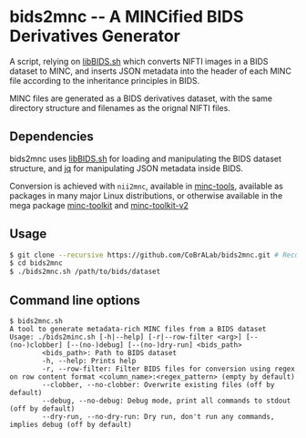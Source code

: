 # bids2mnc -- A MINCified BIDS Derivatives Generator

A script, relying on [libBIDS.sh](https://github.com/CoBrALab/libBIDS.sh) which
converts NIFTI images in a BIDS dataset to MINC, and inserts JSON metadata
into the header of each MINC file according to the inheritance principles in
BIDS.

MINC files are generated as a BIDS derivatives dataset, with the same directory structure and filenames as the orignal
NIFTI files.

## Dependencies

bids2mnc uses [libBIDS.sh](https://github.com/CoBrALab/libBIDS.sh) for loading and manipulating the BIDS dataset
structure, and [jq](https://jqlang.org/https://jqlang.org/) for manipulating JSON metadata inside BIDS.

Conversion is achieved with `nii2mnc`, available in [minc-tools](https://github.com/BIC-MNI/minc-tools), available as
packages in many major Linux distributions, or otherwise available in the mega package
[minc-toolkit](https://bic-mni.github.io/#v1-version-1009-legacy) and
[minc-toolkit-v2](https://bic-mni.github.io/#v2-version-1918)

## Usage

```bash
$ git clone --recursive https://github.com/CoBrALab/bids2mnc.git # Recursive needed to pull in libBIDS.sh dependency
$ cd bids2mnc
$ ./bids2mnc.sh /path/to/bids/dataset
```

## Command line options

```
$ bids2mnc.sh
A tool to generate metadata-rich MINC files from a BIDS dataset
Usage: ./bids2minc.sh [-h|--help] [-r|--row-filter <arg>] [--(no-)clobber] [--(no-)debug] [--(no-)dry-run] <bids_path>
        <bids_path>: Path to BIDS dataset
        -h, --help: Prints help
        -r, --row-filter: Filter BIDS files for conversion using regex on row content format <column_name>:<regex_pattern> (empty by default)
        --clobber, --no-clobber: Overwrite existing files (off by default)
        --debug, --no-debug: Debug mode, print all commands to stdout (off by default)
        --dry-run, --no-dry-run: Dry run, don't run any commands, implies debug (off by default)
```
